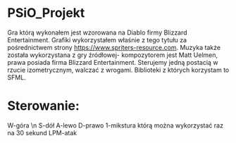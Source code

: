 # PSiO_Projekt
Gra którą wykonałem jest wzorowana na Diablo firmy Blizzard Entertainment. 
Grafiki wykorzystałem właśnie z tego tytułu za pośrednictwem strony https://www.spriters-resource.com.
Muzyka także została wykorzystana z gry źródłowej- kompozytorem jest Matt Uelmen, prawa posiada firma Blizzard Entertainment.
Sterujemy jedną postacią w rzucie izometrycznym, walczać z wrogami.
Biblioteki z których korzystam to SFML.

# Sterowanie:
W-góra \n
S-dół
A-lewo
D-prawo
1-mikstura którą można wykorzystać raz na 30 sekund
LPM-atak



